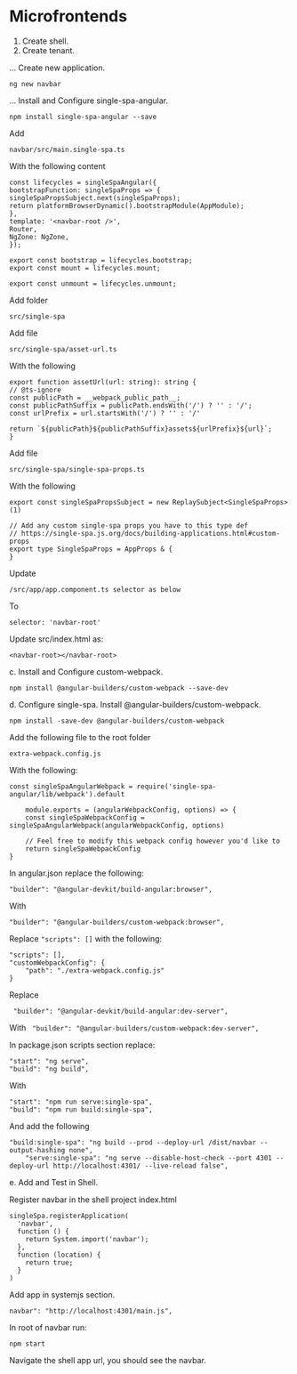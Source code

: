 # Microfrontends

1. Create shell.
2. Create tenant. 

... Create new application.

```ng new navbar```

... Install and Configure single-spa-angular.

```npm install single-spa-angular --save```

Add

```navbar/src/main.single-spa.ts```
        
With the following content
        
```
const lifecycles = singleSpaAngular({
bootstrapFunction: singleSpaProps => {
singleSpaPropsSubject.next(singleSpaProps);
return platformBrowserDynamic().bootstrapModule(AppModule);
},
template: '<navbar-root />',
Router,
NgZone: NgZone,
});

export const bootstrap = lifecycles.bootstrap;
export const mount = lifecycles.mount;

export const unmount = lifecycles.unmount;
```

Add folder

  ```src/single-spa```
         
Add file

```src/single-spa/asset-url.ts```
         

With the following
        
```
export function assetUrl(url: string): string {
// @ts-ignore
const publicPath = __webpack_public_path__;
const publicPathSuffix = publicPath.endsWith('/') ? '' : '/';
const urlPrefix = url.startsWith('/') ? '' : '/'

return `${publicPath}${publicPathSuffix}assets${urlPrefix}${url}`;
}
```

Add file 
        
```
src/single-spa/single-spa-props.ts
```

With the following
```        
export const singleSpaPropsSubject = new ReplaySubject<SingleSpaProps>(1)

// Add any custom single-spa props you have to this type def
// https://single-spa.js.org/docs/building-applications.html#custom-props
export type SingleSpaProps = AppProps & {
}
```

Update 

```/src/app/app.component.ts selector as below```

To

```selector: 'navbar-root'```

Update
src/index.html as:

```<navbar-root></navbar-root>```


c. Install and Configure custom-webpack.
```
npm install @angular-builders/custom-webpack --save-dev
```

d. Configure single-spa.
Install @angular-builders/custom-webpack.

```npm install -save-dev @angular-builders/custom-webpack```

Add the following file to the root folder

```extra-webpack.config.js```

With the following:
    
```
const singleSpaAngularWebpack = require('single-spa-angular/lib/webpack').default

    module.exports = (angularWebpackConfig, options) => {
    const singleSpaWebpackConfig = singleSpaAngularWebpack(angularWebpackConfig, options)

    // Feel free to modify this webpack config however you'd like to
    return singleSpaWebpackConfig
}
```

In angular.json replace the following:

```
"builder": "@angular-devkit/build-angular:browser",
```

With

```
"builder": "@angular-builders/custom-webpack:browser",
```
Replace `"scripts": []` with the following:
    
```
"scripts": [],
"customWebpackConfig": {
    "path": "./extra-webpack.config.js"
}
```

Replace

``` "builder": "@angular-devkit/build-angular:dev-server",```
    
With
``` "builder": "@angular-builders/custom-webpack:dev-server",```

In package.json scripts section replace:

```
"start": "ng serve",
"build": "ng build",
```

With
```
"start": "npm run serve:single-spa",
"build": "npm run build:single-spa",
```

And add the following 
      
```
"build:single-spa": "ng build --prod --deploy-url /dist/navbar --output-hashing none",
    "serve:single-spa": "ng serve --disable-host-check --port 4301 --deploy-url http://localhost:4301/ --live-reload false",
```


e. Add and Test in Shell.

Register navbar in the shell project index.html

```
singleSpa.registerApplication(
  'navbar',
  function () {
    return System.import('navbar');
  },
  function (location) {
    return true;
  }
)
```

Add app in systemjs section.
        
```
navbar": "http://localhost:4301/main.js",
```

In root of navbar run:
        
```npm start```

Navigate the shell app url, you should see the navbar.